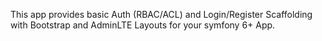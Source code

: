 This app provides basic Auth (RBAC/ACL) and Login/Register Scaffolding with Bootstrap and AdminLTE Layouts for your symfony 6+ App.